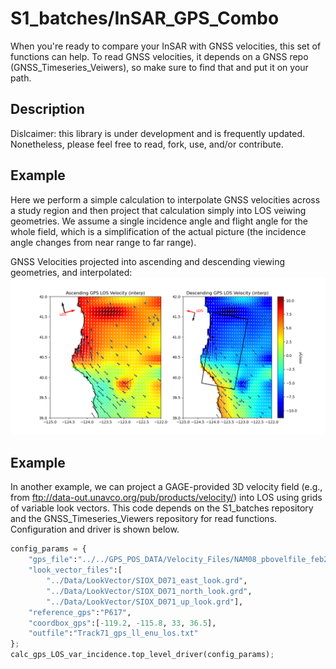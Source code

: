 # S1_batches/InSAR_GPS_Combo

When you're ready to compare your InSAR with GNSS velocities, this set of functions can help.  To read GNSS velocities, it depends on a GNSS repo (GNSS_Timeseries_Veiwers), so make sure to find that and put it on your path. 

## Description

Dislcaimer: this library is under development and is frequently updated.  Nonetheless, please feel free to read, fork, use, and/or contribute. 

## Example
Here we perform a simple calculation to interpolate GNSS velocities across a study region and then project that calculation simply into LOS veiwing geometries. We assume a single incidence angle and flight angle for the whole field, which is a simplification of the actual picture (the incidence angle changes from near range to far range). 

GNSS Velocities projected into ascending and descending viewing geometries, and interpolated:
![Footprint](https://github.com/kmaterna/S1_batches/blob/master/InSAR_GPS_Combo/test/LOS.png)

## Example
In another example, we can project a GAGE-provided 3D velocity field (e.g., from ftp://data-out.unavco.org/pub/products/velocity/) into LOS using grids of variable look vectors. This code depends on the S1_batches repository and the GNSS_Timeseries_Viewers repository for read functions. Configuration and driver is shown below. 
```python
config_params = {
	"gps_file":"../../GPS_POS_DATA/Velocity_Files/NAM08_pbovelfile_feb2018.txt",
	"look_vector_files":[
		"../Data/LookVector/SIOX_D071_east_look.grd",
		"../Data/LookVector/SIOX_D071_north_look.grd",
		"../Data/LookVector/SIOX_D071_up_look.grd"],
	"reference_gps":"P617",
	"coordbox_gps":[-119.2, -115.8, 33, 36.5],
	"outfile":"Track71_gps_ll_enu_los.txt"
};
calc_gps_LOS_var_incidence.top_level_driver(config_params);
```
